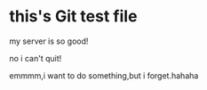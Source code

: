 # this's Git test file
my server is so good!

no i can't quit!



emmmm,i want to do something,but i forget.hahaha
